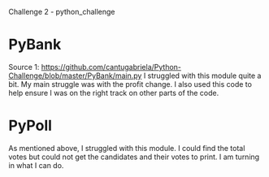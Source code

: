 Challenge 2 - python_challenge
# PyBank

Source 1:
https://github.com/cantugabriela/Python-Challenge/blob/master/PyBank/main.py
I struggled with this module quite a bit. My main struggle was with the profit change.
I also used this code to help ensure I was on the right track on other parts of the code. 

# PyPoll

As mentioned above, I struggled with this module.  I could find the total votes but could not get the 
candidates and their votes to print.  I am turning in what I can do. 

